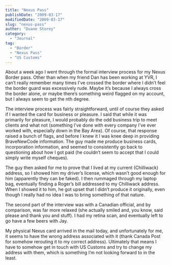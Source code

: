 ```yaml
---
title: "Nexus Pass"
publishDate: "2009-03-17"
modifiedDate: "2009-03-17"
slug: "nexus-pass"
author: "Duane Storey"
category:
  - "Journal"
tag:
  - "Border"
  - "Nexus Pass"
  - "US Customs"
---
```


About a week ago I went through the formal interview process for my Nexus Border pass. Other than when my friend Dan has been working at YVR, I can’t really remember many times I’ve crossed the border where I didn’t feel the border guard was excessively rude. Maybe it’s because I always cross the border alone, or maybe there’s something weird flagged on my account, but I always seem to get the nth degree.

The interview process was fairly straightforward, until of course they asked if I wanted the card for business or pleasure. I said that while it was primarily for pleasure, I would probably do the odd business trip to meet clients and what not (something I’ve done with every company I’ve ever worked with, especially down in the Bay Area). Of course, that response raised a bunch of flags, and before I knew it I was knee deep in providing BraveNewCode information. The guy made me produce business cards, incorporation information, and seemed to consistently go back to questioning about how I got paid (he couldn’t seem to accept that I could simply write myself cheques).

The guy then asked for me to prove that I lived at my current (Chilliwack) address, so I showed him my driver’s license, which wasn’t good enough for him (apparently they can be faked). I then rummaged through my laptop bag, eventually finding a Roger’s bill addressed to my Chilliwack address. When I showed it to him, he got upset that I didn’t produce it originally, even though I really had no idea I was to bring something of that nature.

The second part of the interview was with a Canadian official, and by comparison, was far more relaxed (she actually smiled and, you know, said please and thank you and stuff). I had my retina scan, and eventually left to go have a few beers with Jay.

My physical Nexus card arrived in the mail today, and unfortunately for me, it seems to have the wrong address associated with it (thank Canada Post for somehow rerouting it to my correct address). Ultimately that means I have to somehow get in touch with US Customs and try to change my address with them, which is something I’m not looking forward to in the least.